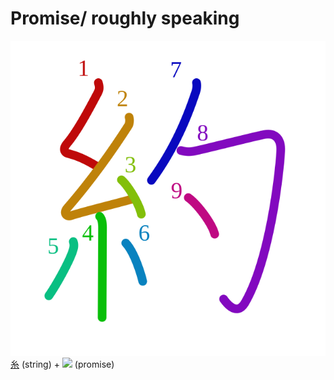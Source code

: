 # Promise/ roughly speaking
![7d04](Kanji/kanji-colorize/7d04.svg)
[糸](Kanji/kanji-dict/糸.md) (string) + ![](http://www.kanjidamage.com/assets/radsmall/promise-22ddc43c1a8e7119d98bf98918718bf130e8b86a4da41df71e5d1d38f2021737.jpg) (promise)